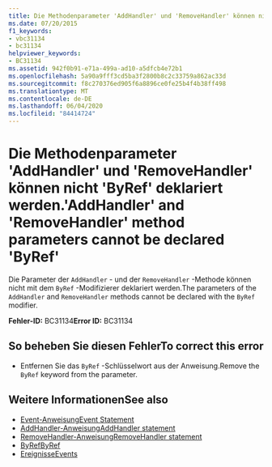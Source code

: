 ```yaml
---
title: Die Methodenparameter 'AddHandler' und 'RemoveHandler' können nicht 'ByRef' deklariert werden.
ms.date: 07/20/2015
f1_keywords:
- vbc31134
- bc31134
helpviewer_keywords:
- BC31134
ms.assetid: 942f0b91-e71a-499a-ad10-a5dfcb4e72b1
ms.openlocfilehash: 5a90a9fff3cd5ba3f2800b8c2c33759a862ac33d
ms.sourcegitcommit: f8c270376ed905f6a8896ce0fe25b4f4b38ff498
ms.translationtype: MT
ms.contentlocale: de-DE
ms.lasthandoff: 06/04/2020
ms.locfileid: "84414724"
---
```

# <a name="addhandler-and-removehandler-method-parameters-cannot-be-declared-byref"></a><span data-ttu-id="9dab4-102">Die Methodenparameter 'AddHandler' und 'RemoveHandler' können nicht 'ByRef' deklariert werden.</span><span class="sxs-lookup"><span data-stu-id="9dab4-102">'AddHandler' and 'RemoveHandler' method parameters cannot be declared 'ByRef'</span></span>
<span data-ttu-id="9dab4-103">Die Parameter der `AddHandler` - und der `RemoveHandler` -Methode können nicht mit dem `ByRef` -Modifizierer deklariert werden.</span><span class="sxs-lookup"><span data-stu-id="9dab4-103">The parameters of the `AddHandler` and `RemoveHandler` methods cannot be declared with the `ByRef` modifier.</span></span>  
  
 <span data-ttu-id="9dab4-104">**Fehler-ID:** BC31134</span><span class="sxs-lookup"><span data-stu-id="9dab4-104">**Error ID:** BC31134</span></span>  
  
## <a name="to-correct-this-error"></a><span data-ttu-id="9dab4-105">So beheben Sie diesen Fehler</span><span class="sxs-lookup"><span data-stu-id="9dab4-105">To correct this error</span></span>  
  
- <span data-ttu-id="9dab4-106">Entfernen Sie das `ByRef` -Schlüsselwort aus der Anweisung.</span><span class="sxs-lookup"><span data-stu-id="9dab4-106">Remove the `ByRef` keyword from the parameter.</span></span>  
  
## <a name="see-also"></a><span data-ttu-id="9dab4-107">Weitere Informationen</span><span class="sxs-lookup"><span data-stu-id="9dab4-107">See also</span></span>

- [<span data-ttu-id="9dab4-108">Event-Anweisung</span><span class="sxs-lookup"><span data-stu-id="9dab4-108">Event Statement</span></span>](../language-reference/statements/event-statement.md)
- [<span data-ttu-id="9dab4-109">AddHandler-Anweisung</span><span class="sxs-lookup"><span data-stu-id="9dab4-109">AddHandler statement</span></span>](../language-reference/statements/addhandler-statement.md)
- [<span data-ttu-id="9dab4-110">RemoveHandler-Anweisung</span><span class="sxs-lookup"><span data-stu-id="9dab4-110">RemoveHandler statement</span></span>](../language-reference/statements/removehandler-statement.md)
- [<span data-ttu-id="9dab4-111">ByRef</span><span class="sxs-lookup"><span data-stu-id="9dab4-111">ByRef</span></span>](../language-reference/modifiers/byref.md)
- [<span data-ttu-id="9dab4-112">Ereignisse</span><span class="sxs-lookup"><span data-stu-id="9dab4-112">Events</span></span>](../programming-guide/language-features/events/index.md)
